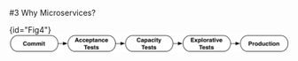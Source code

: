 #3 Why Microservices?

{id="Fig4"}
![Fig. 4: Continuous Delivery Pipeline](images/04-ContinuousDeliveryPipeline.png)

